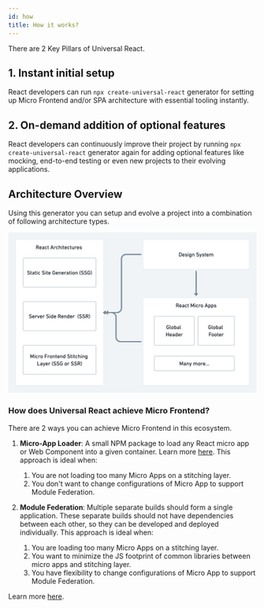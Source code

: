 ```yaml
---
id: how
title: How it works? 
---
```


There are 2 Key Pillars of Universal React.

## 1. Instant initial setup
React developers can run `npx create-universal-react` generator for setting up Micro Frontend and/or SPA architecture with essential tooling instantly. 
## 2. On-demand addition of optional features 

React developers can continuously improve their project by running `npx create-universal-react` generator again for adding optional features like mocking, end-to-end testing or even new projects to their evolving applications. 

## Architecture Overview
Using this generator you can setup and evolve a project into a combination of following architecture types. 

![Architecture Types with Universal React generator](/img/universal-react-arch-types-2x.png)

### How does Universal React achieve Micro Frontend? 
There are 2 ways you can achieve Micro Frontend in this ecosystem. 

1. **Micro-App Loader**: A small NPM package to load any React micro app or Web Component into a given container. Learn more [here](/universal-react-docs/docs/loader/).
This approach is ideal when:
    1. You are not loading too many Micro Apps on a stitching layer. 
    2. You don't want to change configurations of Micro App to support Module Federation. 

2. **Module Federation**: Multiple separate builds should form a single application. These separate builds should not have dependencies between each other, so they can be developed and deployed individually. 
This approach is ideal when:
    1. You are loading too many Micro Apps on a stitching layer. 
    2. You want to minimize the JS footprint of common libraries between micro apps and stitching layer. 
    2. You have flexibility to change configurations of Micro App to support Module Federation.

Learn more [here](/universal-react-docs/docs/module-federation/).